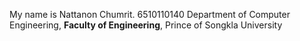 My name is Nattanon Chumrit.
6510110140
Department of Computer Engineering, **Faculty of Engineering**, Prince of Songkla University
